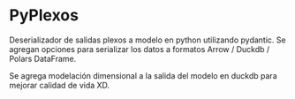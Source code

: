 # PyPlexos

Deserializador de salidas plexos a modelo en python utilizando pydantic. Se agregan opciones para serializar los datos a formatos Arrow / Duckdb / Polars DataFrame.

Se agrega modelación dimensional a la salida del modelo en duckdb para mejorar calidad de vida XD.
